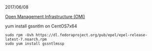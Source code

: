 2017/06/08


[Open Management Infrastructure (OMI)](https://github.com/Microsoft/Build-omi)

yum install gssntlm on CentOS7x64

```
sudo rpm -Uvh https://dl.fedoraproject.org/pub/epel/epel-release-latest-7.noarch.rpm
sudo yum install gssntlmssp
```
